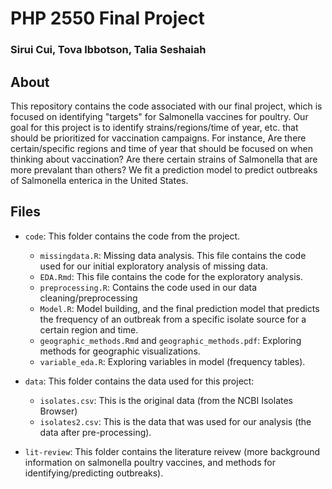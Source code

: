# PHP 2550 Final Project

### Sirui Cui, Tova Ibbotson, Talia Seshaiah


## About 
This repository contains the code associated with our final project, which is focused on identifying "targets" for Salmonella vaccines for poultry. Our goal for this project is to identify strains/regions/time of year, etc. that should be prioritized for vaccination campaigns. For instance, Are there certain/specific regions and time of year that should be focused on when thinking about vaccination? Are there certain strains of Salmonella that are more prevalant than others? We fit a prediction model to predict outbreaks of Salmonella enterica in the United States.

## Files

- `code`: This folder contains the code from the project. 
  - `missingdata.R`: Missing data analysis. This file contains the code used for our initial exploratory analysis of missing data.
  - `EDA.Rmd`: This file contains the code for the exploratory analysis.
  - `preprocessing.R`: Contains the code used in our data cleaning/preprocessing
  - `Model.R`: Model building, and the final prediction model that predicts the frequency of an outbreak from a specific isolate source for a certain region and time. 
  - `geographic_methods.Rmd` and `geographic_methods.pdf`: Exploring methods for geographic visualizations.
  - `variable_eda.R`: Exploring variables in model (frequency tables). 

- `data`: This folder contains the data used for this project:
  - `isolates.csv`: This is the original data (from the NCBI Isolates Browser) 
  - `isolates2.csv`: This is the data that was used for our analysis (the data after pre-processing). 
  
- `lit-review`: This folder contains the literature reivew (more background information on salmonella poultry vaccines, and methods for identifying/predicting outbreaks). 

